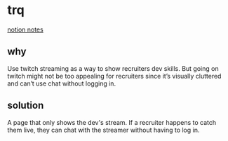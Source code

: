 # trq

[notion notes](https://www.notion.so/trq-twitch-recruit-d636d5e606cb4b98a1c509a14dceea49)

## why

Use twitch streaming as a way to show recruiters dev skills. But going on twitch
might not be too appealing for recruiters since it’s visually cluttered and
can’t use chat without logging in.

## solution

A page that only shows the dev's stream. If a recruiter happens to catch them
live, they can chat with the streamer without having to log in.

